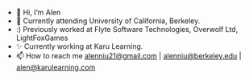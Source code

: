 - 👋 Hi, I’m Alen
- 💞️ Currently attending University of California, Berkeley.
- :) Previously worked at Flyte Software Technologies, Overwolf Ltd, LightFoxGames
- ✨ Currently working at Karu Learning.
- 📫 How to reach me alenniu21@gmail.com | alenniu@berkeley.edu | alen@karulearning.com

<!---
alenniu/alenniu is a ✨ special ✨ repository because its `README.md` (this file) appears on your GitHub profile.
You can click the Preview link to take a look at your changes.
--->


<!-- ![Top Langs](https://github-readme-stats.vercel.app/api/top-langs/?username=alenniu&theme=tokyonight) -->
